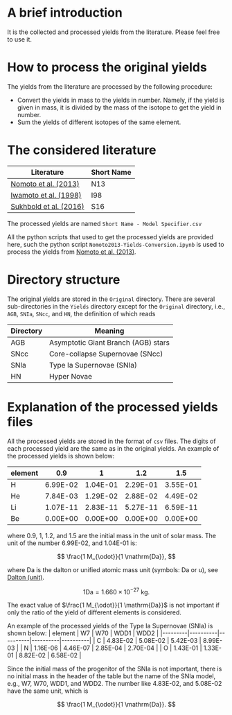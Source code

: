 # A brief introduction

It is the collected and processed yields from the literature.
Please feel free to use it.

# How to process the original yields

The yields from the literature are processed by the following procedure:
- Convert the yields in mass to the yields in number. Namely, if the yield is given in mass, it is divided by the mass of the isotope to get the yield in number.
- Sum the yields of different isotopes of the same element.


# The considered literature

| Literature             | Short Name |
|------------------------|------------|
| [Nomoto et al. (2013)](https://www.annualreviews.org/doi/10.1146/annurev-astro-082812-140956)   | N13        |
| [Iwamoto et al. (1998)](https://iopscience.iop.org/article/10.1086/313278) | I98        |
| [Sukhbold et al. (2016)](https://iopscience.iop.org/article/10.3847/0004-637X/821/1/38) | S16        |

The processed yields are named `Short Name - Model Specifier.csv`

All the python scripts that used to get the processed yields are provided here, such the python script `Nomoto2013-Yields-Conversion.ipynb` is used to process the yields from [Nomoto et al. (2013)](https://www.annualreviews.org/doi/10.1146/annurev-astro-082812-140956).

# Directory structure

The original yields are stored in the `Original` directory.
There are several sub-directories in the `Yields` directory except for the `Original` directory, i.e., `AGB`, `SNIa`, `SNcc`, and `HN`, the definition of which reads

| Directory | Meaning                             |
|-----------|-------------------------------------|
| AGB       | Asymptotic Giant Branch (AGB) stars |
| SNcc      | Core-collapse Supernovae (SNcc)     |
| SNIa      | Type Ia Supernovae (SNIa)           |
| HN        | Hyper Novae                         |


# Explanation of the processed yields files

All the processed yields are stored in the format of `csv` files. The digits of each processed yield are the same as in the original yields.
An example of the processed yields is shown below:

| element | 0.9      | 1        | 1.2      | 1.5      |
|---------|----------|----------|----------|----------|
| H       | 6.99E-02 | 1.04E-01 | 2.29E-01 | 3.55E-01 |
| He      | 7.84E-03 | 1.29E-02 | 2.88E-02 | 4.49E-02 |
| Li      | 1.07E-11 | 2.83E-11 | 5.27E-11 | 6.59E-11 |
| Be      | 0.00E+00 | 0.00E+00 | 0.00E+00 | 0.00E+00 |

where 0.9, 1, 1.2, and 1.5 are the initial mass in the unit of solar mass.
The unit of the number 6.99E-02, and 1.04E-01 is:

$$
\frac{1 M_{\odot}}{1 \mathrm{Da}},
$$

where $\mathrm{Da}$ is the dalton or unified atomic mass unit (symbols: Da or u), see [Dalton (unit)](https://en.wikipedia.org/wiki/Dalton_(unit)).

$$
1\mathrm{Da} = 1.660\times 10^{-27} ~ \mathrm{kg}.
$$

The exact value of $\frac{1 M_{\odot}}{1 \mathrm{Da}}$ is not important if only the ratio of the yield of different elements is considered.

An example of the processed yields of the Type Ia Supernovae (SNIa) is shown below:
| element | W7       | W70      | WDD1     | WDD2     |
|---------|----------|----------|----------|----------|
| C       | 4.83E-02 | 5.08E-02 | 5.42E-03 | 8.99E-03 |
| N       | 1.16E-06 | 4.46E-07 | 2.85E-04 | 2.70E-04 |
| O       | 1.43E-01 | 1.33E-01 | 8.82E-02 | 6.58E-02 |

Since the initial mass of the progenitor of the SNIa is not important, there is no initial mass in the header of the table but the name of the SNIa model, e.g., W7, W70, WDD1, and WDD2.
The number like 4.83E-02, and 5.08E-02 have the same unit, which is 

$$
\frac{1 M_{\odot}}{1 \mathrm{Da}}.
$$
